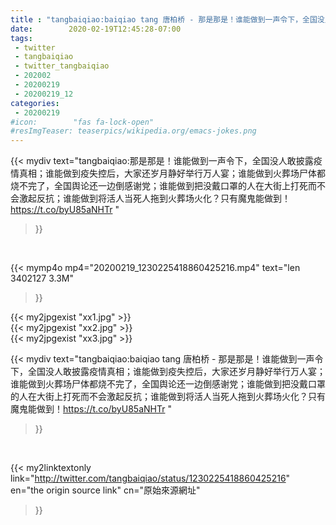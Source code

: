 ```yaml
---
title : "tangbaiqiao:baiqiao tang 唐柏桥 - 那是那是！谁能做到一声令下，全国没人敢披露疫情真相；谁能做到疫失控后，大家还岁月静好举行万人宴；谁能做到火葬场尸体都烧不完了，全国舆论还一边倒感谢党；谁能做到把没戴口罩的人在大街上打死而不会激起反抗；谁能做到将活人当死人拖到火葬场火化？只有魔鬼能做到！https://t.co/byU85aNHTr "
date:        2020-02-19T12:45:28-07:00
tags:
 - twitter
 - tangbaiqiao
 - twitter_tangbaiqiao
 - 202002
 - 20200219
 - 20200219_12
categories:
 - 20200219
#icon:        "fas fa-lock-open"
#resImgTeaser: teaserpics/wikipedia.org/emacs-jokes.png
---
```


{{< mydiv text="tangbaiqiao:那是那是！谁能做到一声令下，全国没人敢披露疫情真相；谁能做到疫失控后，大家还岁月静好举行万人宴；谁能做到火葬场尸体都烧不完了，全国舆论还一边倒感谢党；谁能做到把没戴口罩的人在大街上打死而不会激起反抗；谁能做到将活人当死人拖到火葬场火化？只有魔鬼能做到！https://t.co/byU85aNHTr "
>}}
<br>


{{< mymp4o mp4="20200219_1230225418860425216.mp4"
text="len 3402127    3.3M"
>}}

{{< my2jpgexist "xx1.jpg" >}}<br>
{{< my2jpgexist "xx2.jpg" >}}<br>
{{< my2jpgexist "xx3.jpg" >}}<br>



{{< mydiv text="tangbaiqiao:baiqiao tang 唐柏桥 - 那是那是！谁能做到一声令下，全国没人敢披露疫情真相；谁能做到疫失控后，大家还岁月静好举行万人宴；谁能做到火葬场尸体都烧不完了，全国舆论还一边倒感谢党；谁能做到把没戴口罩的人在大街上打死而不会激起反抗；谁能做到将活人当死人拖到火葬场火化？只有魔鬼能做到！https://t.co/byU85aNHTr "
>}}
<br>

{{< my2linktextonly link="http://twitter.com/tangbaiqiao/status/1230225418860425216"
en="the origin source link" cn="原始來源網址"
>}}


<br>

